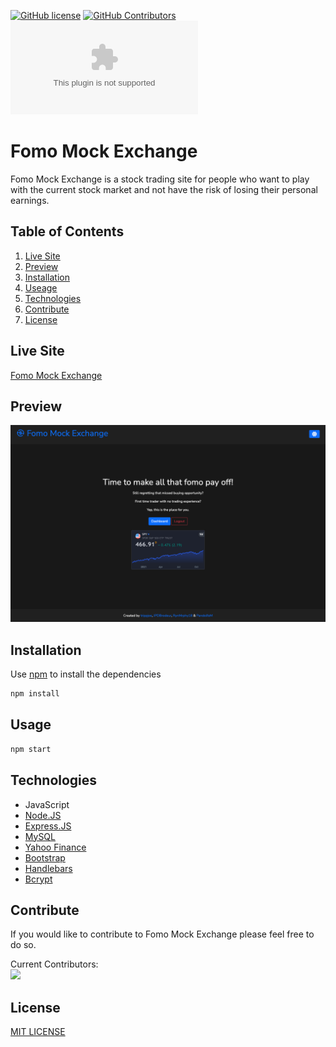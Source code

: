 [![GitHub license](https://img.shields.io/badge/License-MIT-blue.svg)](https://github.com/RynMrphy18/fomo-mock-exchange/blob/main/LICENSE)
[![GitHub Contributors](https://img.shields.io/github/contributors/RynMrphy18/fomo-mock-exchange)](https://github.com/RynMrphy18/fomo-mock-exchange/graphs/contributors)
[![Website](https://img.shields.io/website-up-down-green-red/https/agile-escarpment-74741.herokuapp.com)](https://agile-escarpment-74741.herokuapp.com/)
# Fomo Mock Exchange

Fomo Mock Exchange is a stock trading site for people who want to play with the current stock market and not have the risk of losing their personal earnings.

## Table of Contents

1. [Live Site](#liveSite)
2. [Preview](#sitePreview)
3. [Installation](#install)
4. [Useage](#use)
5. [Technologies](#tech)
6. [Contribute](#contribute)
7. [License](#license)

## Live Site <a id="liveSite"></a>
[Fomo Mock Exchange](https://agile-escarpment-74741.herokuapp.com/)
## Preview <a id="sitePreview"></a>
[![Fomo Mock Exchange Preview](./public/images/preview.png)](https://agile-escarpment-74741.herokuapp.com/)
## Installation <a id="install"></a>

Use [npm](https://www.npmjs.com/) to install the dependencies

```bash
npm install
```

## Usage <a id="use"></a>

```bash
npm start
```

## Technologies <a id="tech"></a>

- JavaScript
- [Node.JS](https://nodejs.org/)
- [Express.JS](http://expressjs.com/)
- [MySQL](https://www.mysql.com/)
- [Yahoo Finance](https://finance.yahoo.com/)
- [Bootstrap](https://getbootstrap.com/)
- [Handlebars](https://handlebarsjs.com/)
- [Bcrypt](https://www.npmjs.com/package/bcrypt)
## Contribute <a id="contribute"></a>

If you would like to contribute to Fomo Mock Exchange please feel free to do so.

Current Contributors:<br/>
<a href="https://github.com/RynMrphy18/fomo-mock-exchange/graphs/contributors">
  <img src="https://contrib.rocks/image?repo=RynMrphy18/fomo-mock-exchange" />
</a>

## License <a id="license"></a>

[MIT LICENSE](./LICENSE)

